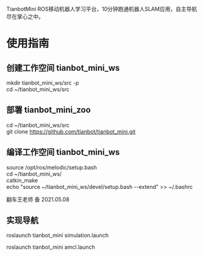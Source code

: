TianbotMini ROS移动机器人学习平台，10分钟跑通机器人SLAM应用，自主导航尽在掌心之中。

# 使用指南

## 创建工作空间 tianbot_mini_ws

mkdir tianbot_mini_ws/src -p  
cd ~/tianbot_mini_ws/src  

## 部署 tianbot_mini_zoo

cd ~/tianbot_mini_ws/src  
git clone https://github.com/tianbot/tianbot_mini.git  

## 编译工作空间 tianbot_mini_ws

source /opt/ros/melodic/setup.bash  
cd ~/tianbot_mini_ws/  
catkin_make  
echo "source ~/tianbot_mini_ws/devel/setup.bash --extend" >> ~/.bashrc  

翻车王老师 备 2021.05.08

## 实现导航
roslaunch tianbot_mini simulation.launch

roslaunch tianbot_mini amcl.launch

